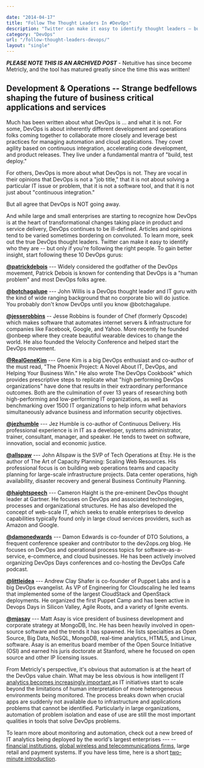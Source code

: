 ```yaml
---

date: "2014-04-17"
title: "Follow The Thought Leaders In #DevOps"
description: "Twitter can make it easy to identify thought leaders – but only if you’re following the right people. Start by following these 10 DevOps gurus"
category: "DevOps"
url: "/follow-thought-leaders-devops/"
layout: "single"
---
```

***PLEASE NOTE THIS IS AN ARCHIVED POST*** - Netuitive has since become Metricly, and the tool has matured greatly since the time this was written!

Development & Operations -- Strange bedfellows shaping the future of business critical applications and services
---------------------------------------------------------------------------------------------------------------

Much has been written about what DevOps is ... and what it is not. For some, DevOps is about inherently different development and operations folks coming together to collaborate more closely and leverage best practices for managing automation and cloud applications. They covet agility based on continuous integration, accelerating code development, and product releases. They live under a fundamental mantra of "build, test deploy."

For others, DevOps is more about what DevOps is not. They are vocal in their opinions that DevOps is not a "job title," that it is not about solving a particular IT issue or problem, that it is not a software tool, and that it is not just about "continuous integration."

But all agree that DevOps is NOT going away.

And while large and small enterprises are starting to recognize how DevOps is at the heart of transformational changes taking place in product and service delivery, DevOps continues to be ill-defined. Articles and opinions tend to be varied sometimes bordering on convoluted. To learn more, seek out the true DevOps thought leaders. Twitter can make it easy to identify who they are -- but only if you're following the right people. To gain better insight, start following these 10 DevOps gurus:

**[@patrickdebois](https://twitter.com/patrickdebois)** --- Widely considered the godfather of the DevOps movement, Patrick Debois is known for contending that DevOps is a "human problem" and most DevOps folks agree.

**[@botchagalupe](https://twitter.com/botchagalupe)** --- John Willis is a DevOps thought leader and IT guru with the kind of wide ranging background that no corporate bio will do justice. You probably don't know DevOps until you know @botchagalupe.

**[@jesserobbins](https://twitter.com/jesserobbins)** -- Jesse Robbins is founder of Chef (formerly Opscode) which makes software that automates internet servers & infrastructure for companies like Facebook, Google, and Yahoo. More recently he founded @onbeep where they create beautiful wearable devices to change the world. He also founded the Velocity Conference and helped start the DevOps movement.

**[@RealGeneKim](https://twitter.com/RealGeneKim)** --- Gene Kim is a big DevOps enthusiast and co-author of the must read, "The Phoenix Project: A Novel About IT, DevOps, and Helping Your Business Win." He also wrote The DevOps Cookbook" which provides prescriptive steps to replicate what "high performing DevOps organizations" have done that results in their extraordinary performance outcomes.  Both are the culmination of over 13 years of researching both high-performing and low-performing IT organizations, as well as benchmarking over 1500 IT organizations to help inform what behaviors simultaneously advance business and information security objectives.

**[@jezhumble](https://twitter.com/jezhumble)** ---  Jez Humble is co-author of Continuous Delivery.  His professional experience is in IT as a developer, systems administrator, trainer, consultant, manager, and speaker. He tends to tweet on software, innovation, social and economic justice.

**[@allspaw](https://twitter.com/allspaw)** --- John Allspaw is the SVP of Tech Operations at Etsy. He is the author of The Art of Capacity Planning: Scaling Web Resources. His professional focus is on building web operations teams and capacity planning for large-scale infrastructure projects. Data center operations, high availability, disaster recovery and general Business Continuity Planning.

**[@haightspeech](https://twitter.com/haightspeech)** --- Cameron Haight is the pre-eminent DevOps thought leader at Gartner. He focuses on DevOps and associated technologies, processes and organizational structures. He has also developed the concept of web-scale IT, which seeks to enable enterprises to develop capabilities typically found only in large cloud services providers, such as Amazon and Google.

**[@damonedwards](https://twitter.com/damonedwards)** ---  Damon Edwards is co-founder of DTO Solutions, a frequent conference speaker and contributor to the dev2ops.org blog. He focuses on DevOps and operational process topics for software-as-a-service, e-commerce, and cloud businesses. He has been actively involved organizing DevOps Days conferences and co-hosting the DevOps Cafe podcast.

**[@littleidea](https://twitter.com/littleidea)** ---  Andrew Clay Shafer is co-founder of Puppet Labs and is a big DevOps evangelist. As VP of Engineering for Cloudscaling he led teams that implemented some of the largest CloudStack and OpenStack deployments. He organized the first Puppet Camp and has been active in Devops Days in Silicon Valley, Agile Roots, and a variety of Ignite events.

**[@mjasay](https://twitter.com/mjasay)** --- Matt Asay is vice president of business development and corporate strategy at MongoDB, Inc. He has been heavily involved in open-source software and the trends it has spawned. He lists specialties as Open Source, Big Data, NoSQL, MongoDB, real-time analytics, HTML5, and Linux, software. Asay is an emeritus board member of the Open Source Initiative (OSI) and earned his juris doctorate at Stanford, where he focused on open source and other IP licensing issues.

From Metricly's perspective, it's obvious that automation is at the heart of the DevOps value chain.  What may be less obvious is how intelligent IT [analytics becomes increasingly important ](/forget-devops-devopsbiz)as IT initiatives start to scale beyond the limitations of human interpretation of more heterogeneous environments being monitored. The process breaks down when crucial apps are suddenly not available due to infrastructure and applications problems that cannot be identified. Particularly in large organizations, automation of problem isolation and ease of use are still the most important qualities in tools that solve DevOps problems.

To learn more about monitoring and automation, check out a new breed of IT analytics being deployed by the world's largest enterprises --- -- [financial institutions](https://www.youtube.com/watch?v=QdjH3K_ym7c&list=PLFnzKtZ8XNIBOX41Ld0WEz5c-BLNLXp8X), [global wireless and telecommunications firms](https://www.youtube.com/watch?v=KnnOrnkIuPs), large retail and payment systems.  If you have less time, here is a short [two-minute introduction](https://www.youtube.com/watch?v=_-q1aQ-Enpk).
